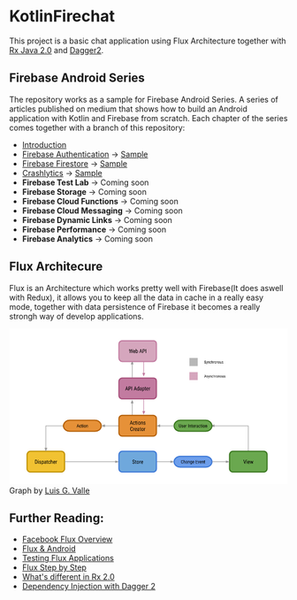 # KotlinFirechat
This project is a basic chat application using Flux Architecture together with [Rx Java 2.0](https://github.com/ReactiveX/RxJava/tree/2.x) and [Dagger2](https://google.github.io/dagger/).

## Firebase Android Series
The repository works as a sample for Firebase Android Series. A series of articles published on medium that shows how to build an Android application with Kotlin and Firebase from scratch. Each chapter of the series comes together with a branch of this repository:
* [Introduction](https://proandroiddev.com/firebase-android-series-learning-firebase-from-zero-to-hero-3bacbdf8e048) 
* [Firebase Authentication](https://proandroiddev.com/firebase-android-series-authentication-74f209c59738) -> [Sample](https://github.com/FrangSierra/KotlinFirechat/tree/01-Auth)
* [Firebase Firestore](https://proandroiddev.com/firebase-android-series-firestore-17e8951c574e) -> [Sample](https://github.com/FrangSierra/KotlinFirechat/tree/02-Database)
* [Crashlytics](https://proandroiddev.com/firebase-android-series-crashlytics-29de3f507d6) -> [Sample](https://github.com/FrangSierra/KotlinFirechat/tree/03-Crashlytics)
* **Firebase Test Lab** -> Coming soon
* **Firebase Storage** -> Coming soon
* **Firebase Cloud Functions** -> Coming soon
* **Firebase Cloud Messaging** -> Coming soon
* **Firebase Dynamic Links** -> Coming soon
* **Firebase Performance** -> Coming soon
* **Firebase Analytics** -> Coming soon


## Flux Architecure
Flux is an Architecture which works pretty well with Firebase(It does aswell with Redux), it allows you to keep all the data in cache in a really easy mode, together with data persistence of Firebase it becomes a really strongh way of develop applications.

![alt tag](https://raw.githubusercontent.com/lgvalle/lgvalle.github.io/master/public/images/flux-graph-complete.png)
Graph by [Luis G. Valle](http://lgvalle.xyz/)

## Further Reading:
* [Facebook Flux Overview](https://facebook.github.io/flux/docs/overview.html)
* [Flux & Android](http://armueller.github.io/android/2015/03/29/flux-and-android.html)
* [Testing Flux Applications](https://facebook.github.io/flux/docs/testing-flux-applications.html#content)
* [Flux Step by Step](http://blogs.atlassian.com/2014/08/flux-architecture-step-by-step/)
* [What's different in Rx 2.0](https://github.com/ReactiveX/RxJava/wiki/What's-different-in-2.0)
* [Dependency Injection with Dagger 2](https://guides.codepath.com/android/Dependency-Injection-with-Dagger-2)
